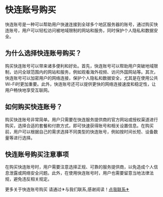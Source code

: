 # 快连账号购买

快连账号是一种可以帮助用户快速连接到全球多个地区服务器的账号，通过购买快连账号，用户可以轻松访问被地域限制的网站和服务，同时保护个人隐私和数据安全。

## 为什么选择快连账号购买？

购买快连账号可以带来诸多便利和好处。首先，快连账号可以帮助用户突破地域限制，访问全球范围内的网站和服务，例如观看海外视频、访问外国网站等。其次，快连账号可以加密用户的网络连接，保护个人隐私和数据安全，尤其是在使用公共Wi-Fi时更加重要。此外，快连账号还可以提供更快的网络连接速度和稳定性，让用户畅快地享受互联网。

## 如何购买快连账号？

购买快连账号非常简单。用户只需要在快连服务提供商的官方网站或授权渠道进行购买，选择合适的套餐和付款方式，即可快速获得账号和相关设置信息。在购买前，用户可以根据自己的需求选择不同类型的快连账号，例如按时间长短、设备数量等进行选择。

## 快连账号购买注意事项

在购买快连账号时，用户需要注意选择正规、可靠的服务提供商，以免造成个人信息泄露或网络安全问题。此外，在使用快连账号时，用户也需要留意当地法律法规，避免违反相关规定。

更多关于快连账号购买 请通过✈与我们联系,感谢阅读！[点我联系✈](https://home.G208.com)